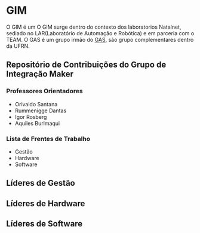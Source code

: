 # GIM
O GIM é um
O GIM surge dentro do contexto dos laboratorios Natalnet, sediado no LAR(Laboratório de Automação e Robótica) e em parceria com o TEAM. O GAS é um grupo irmão do [GAS](https://github.com/natalnet-team/GAS), são grupo complementares dentro da UFRN.


## Repositório de Contribuições do Grupo de Integração Maker 

### Professores Orientadores
* Orivaldo Santana
* Rummenigge Dantas
* Igor Rosberg
* Aquiles Burlmaqui

### Lista de Frentes de Trabalho

* Gestão 
* Hardware
* Software

## Líderes de Gestão

## Líderes de Hardware

## Líderes de Software


